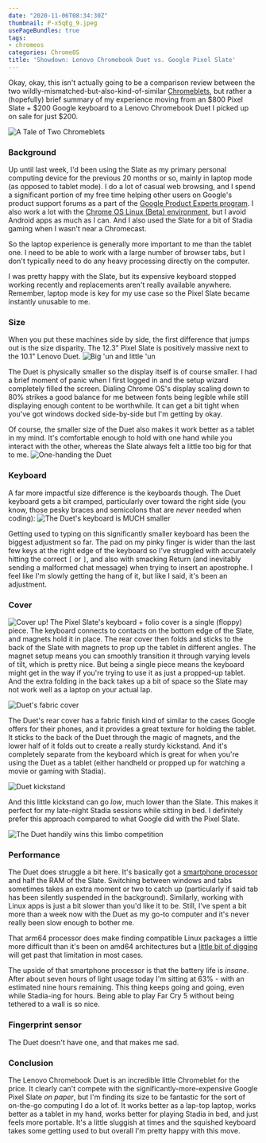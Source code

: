 ```yaml
---
date: "2020-11-06T08:34:30Z"
thumbnail: P-x5qEg_9.jpeg
usePageBundles: true
tags:
- chromeos
categories: ChromeOS
title: 'Showdown: Lenovo Chromebook Duet vs. Google Pixel Slate'
---
```


Okay, okay, this isn't actually going to be a comparison review between the two wildly-mismatched-but-also-kind-of-similar [Chromeblets](https://www.reddit.com/r/chromeos/comments/bp1nwo/branding/), but rather a (hopefully) brief summary of my experience moving from an $800 Pixel Slate + $200 Google keyboard to a Lenovo Chromebook Duet I picked up on sale for just $200.

![A Tale of Two Chromeblets](P-x5qEg_9.jpeg)

### Background
Up until last week, I'd been using the Slate as my primary personal computing device for the previous 20 months or so, mainly in laptop mode (as opposed to tablet mode). I do a lot of casual web browsing, and I spend a significant portion of my free time helping other users on Google's product support forums as a part of the [Google Product Experts program](https://productexperts.withgoogle.com/what-it-is). I also work a lot with the  [Chrome OS Linux (Beta) environment](/setting-up-linux-on-a-new-lenovo-chromebook-duet-bonus-arm64-complications), but I avoid Android apps as much as I can. And I also used the Slate for a bit of Stadia gaming when I wasn't near a Chromecast.

So the laptop experience is generally more important to me than the tablet one. I need to be able to work with a large number of browser tabs, but I don't typically need to do any heavy processing directly on the computer.

I was pretty happy with the Slate, but its expensive keyboard stopped working recently and replacements aren't really available anywhere. Remember, laptop mode is key for my use case so the Pixel Slate became instantly unusable to me.

### Size
When you put these machines side by side, the first difference that jumps out is the size disparity. The 12.3" Pixel Slate is positively massive next to the 10.1" Lenovo Duet.
![Big 'un and little 'un](gVj7d_2Nu.jpeg)

The Duet is physically smaller so the display itself is of course smaller. I had a brief moment of panic when I first logged in and the setup wizard completely filled the screen. Dialing Chrome OS's display scaling down to 80% strikes a good balance for me between fonts being legible while still displaying enough content to be worthwhile. It can get a bit tight when you've got windows docked side-by-side but I'm getting by okay.

Of course, the smaller size of the Duet also makes it work better as a tablet in my mind. It's comfortable enough to hold with one hand while you interact with the other, whereas the Slate always felt a little too big for that to me.
![One-handing the Duet](qne9SybLi.jpeg)

### Keyboard
A far more impactful size difference is the keyboards though. The Duet keyboard gets a bit cramped, particularly over toward the right side (you know, those pesky braces and semicolons that are *never* needed when coding):
![The Duet's keyboard is MUCH smaller](CBziPHD8A.jpeg)

Getting used to typing on this significantly smaller keyboard has been the biggest adjustment so far. The pad on my pinky finger is wider than the last few keys at the right edge of the keyboard so I've struggled with accurately hitting the correct `[` or `]`, and also with smacking Return (and inevitably sending a malformed chat message) when trying to insert an apostrophe. I feel like I'm slowly getting the hang of it, but like I said, it's been an adjustment.

### Cover
![Cover up!](yiCW6XZbF.jpeg)
The Pixel Slate's keyboard + folio cover is a single (floppy) piece. The keyboard connects to contacts on the bottom edge of the Slate, and magnets hold it in place. The rear cover then folds and sticks to the back of the Slate with magnets to prop up the tablet in different angles. The magnet setup means you can smoothly transition it through varying levels of tilt, which is pretty nice. But being a single piece means the keyboard might get in the way if you're trying to use it as just a propped-up tablet. And the extra folding in the back takes up a bit of space so the Slate may not work well as a laptop on your actual lap.

![Duet's fabric cover](9_Ze3zyBk.jpeg)

The Duet's rear cover has a fabric finish kind of similar to the cases Google offers for their phones, and it provides a great texture for holding the tablet. It sticks to the back of the Duet through the magic of magnets, and the lower half of it folds out to create a really sturdy kickstand. And it's completely separate from the keyboard which is great for when you're using the Duet as a tablet (either handheld or propped up for watching a movie or gaming with Stadia).

![Duet kickstand](nWRu2TB8i.jpeg)

And this little kickstand can go *low*, much lower than the Slate. This makes it perfect for my late-night Stadia sessions while sitting in bed. I definitely prefer this approach compared to what Google did with the Pixel Slate.

![The Duet handily wins this limbo competition](BAf7knBk5.jpeg)

### Performance
The Duet does struggle a bit here. It's basically got a [smartphone processor](https://www.notebookcheck.net/Mediatek-Helio-P60T-Processor-Benchmarks-and-Specs.470711.0.html) and half the RAM of the Slate. Switching between windows and tabs sometimes takes an extra moment or two to catch up (particularly if said tab has been silently suspended in the background). Similarly, working with Linux apps is just a bit slower than you'd like it to be. Still, I've spent a bit more than a week now with the Duet as my go-to computer and it's never really been slow enough to bother me.

That arm64 processor does make finding compatible Linux packages a little more difficult than it's been on amd64 architectures but a [little bit of digging](/setting-up-linux-on-a-new-lenovo-chromebook-duet-bonus-arm64-complications) will get past that limitation in most cases.

The upside of that smartphone processor is that the battery life is *insane*. After about seven hours of light usage today I'm sitting at 63% - with an estimated nine hours remaining. This thing keeps going and going, even while Stadia-ing for hours. Being able to play Far Cry 5 without being tethered to a wall is so nice.

### Fingerprint sensor
The Duet doesn't have one, and that makes me sad.

### Conclusion
The Lenovo Chromebook Duet is an incredible little Chromeblet for the price. It clearly can't compete with the significantly-more-expensive Google Pixel Slate *on paper*, but I'm finding its size to be fantastic for the sort of on-the-go computing I do a lot of. It works better as a lap-top laptop, works better as a tablet in my hand, works better for playing Stadia in bed, and just feels more portable. It's a little sluggish at times and the squished keyboard takes some getting used to but overall I'm pretty happy with this move.
